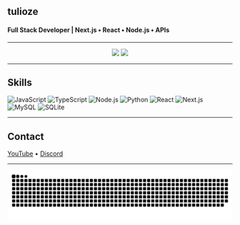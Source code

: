 <h2 align="left">tulioze</h2>
<h4 align="left">Full Stack Developer | Next.js • React • Node.js • APIs</h4>

---

<div align="center">
  <img src="https://github-readme-stats.vercel.app/api?username=Trmxv9&theme=codeSTACKr&show_icons=false&hide_border=true&hide_title=true&count_private=true" height="150" />
  <img src="https://github-readme-stats.vercel.app/api/top-langs?username=Trmxv9&layout=compact&theme=codeSTACKr&hide_border=true&langs_count=8" height="150" />
</div>

---

## Skills
<div align="left">
  <img alt="JavaScript" height="30" src="https://cdn.jsdelivr.net/gh/devicons/devicon/icons/javascript/javascript-original.svg"/>
  <img alt="TypeScript" height="30" src="https://cdn.jsdelivr.net/gh/devicons/devicon/icons/typescript/typescript-original.svg"/>
  <img alt="Node.js" height="30" src="https://cdn.jsdelivr.net/gh/devicons/devicon/icons/nodejs/nodejs-original.svg"/>
  <img alt="Python" height="30" src="https://cdn.jsdelivr.net/gh/devicons/devicon/icons/python/python-original.svg"/>
  <img alt="React" height="30" src="https://cdn.jsdelivr.net/gh/devicons/devicon/icons/react/react-original.svg"/>
  <img alt="Next.js" height="30" src="https://cdn.jsdelivr.net/gh/devicons/devicon/icons/nextjs/nextjs-original.svg"/>
  <img alt="MySQL" height="30" src="https://cdn.jsdelivr.net/gh/devicons/devicon/icons/mysql/mysql-original.svg"/>
  <img alt="SQLite" height="30" src="https://cdn.jsdelivr.net/gh/devicons/devicon/icons/sqlite/sqlite-original.svg"/>
</div>

---

## Contact
<a href="https://www.youtube.com/@SrTermax](https://www.youtube.com/@tuliojoseee" target="_blank">YouTube</a> • 
<a href="https://discord.gg/rNAXhxN3hN](https://discord.gg/astex" target="_blank">Discord</a>

---

<img src="https://raw.githubusercontent.com/TTVTheAgregado/TTVTheAgregado/output/snake.svg" alt="Snake animation"/>
